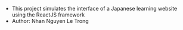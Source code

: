 - This project simulates the interface of a Japanese learning website using the ReactJS framework
- Author: Nhan Nguyen Le Trong
